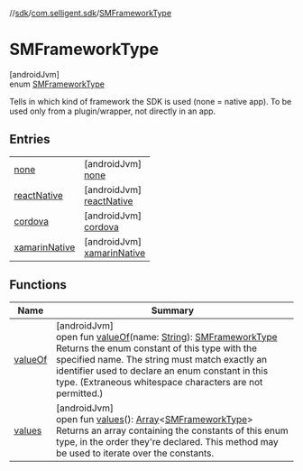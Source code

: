 //[sdk](../../../index.md)/[com.selligent.sdk](../index.md)/[SMFrameworkType](index.md)

# SMFrameworkType

[androidJvm]\
enum [SMFrameworkType](index.md)

Tells in which kind of framework the SDK is used (none = native app). To be used only from a plugin/wrapper, not directly in an app.

## Entries

| | |
|---|---|
| [none](none/index.md) | [androidJvm]<br>[none](none/index.md) |
| [reactNative](react-native/index.md) | [androidJvm]<br>[reactNative](react-native/index.md) |
| [cordova](cordova/index.md) | [androidJvm]<br>[cordova](cordova/index.md) |
| [xamarinNative](xamarin-native/index.md) | [androidJvm]<br>[xamarinNative](xamarin-native/index.md) |

## Functions

| Name | Summary |
|---|---|
| [valueOf](value-of.md) | [androidJvm]<br>open fun [valueOf](value-of.md)(name: [String](https://developer.android.com/reference/kotlin/java/lang/String.html)): [SMFrameworkType](index.md)<br>Returns the enum constant of this type with the specified name. The string must match exactly an identifier used to declare an enum constant in this type. (Extraneous whitespace characters are not permitted.) |
| [values](values.md) | [androidJvm]<br>open fun [values](values.md)(): [Array](https://kotlinlang.org/api/latest/jvm/stdlib/kotlin/-array/index.html)&lt;[SMFrameworkType](index.md)&gt;<br>Returns an array containing the constants of this enum type, in the order they're declared. This method may be used to iterate over the constants. |
